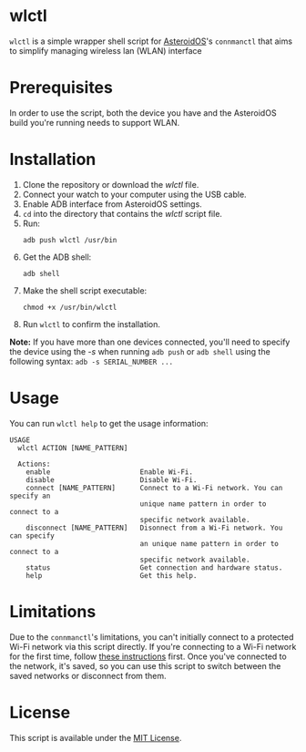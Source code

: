 # wlctl
`wlctl` is a simple wrapper shell script for [AsteroidOS](https://asteroidos.org/)'s `connmanctl` that aims to simplify managing wireless lan (WLAN) interface

# Prerequisites
In order to use the script, both the device you have and the AsteroidOS build you're running needs to support WLAN.

# Installation
1. Clone the repository or download the *wlctl* file.
2. Connect your watch to your computer using the USB cable.
3. Enable ADB interface from AsteroidOS settings.
4. `cd` into the directory that contains the *wlctl* script file.
5. Run:
    ```
    adb push wlctl /usr/bin
    ```
6. Get the ADB shell:
    ```
    adb shell
    ```
7. Make the shell script executable:
    ```
    chmod +x /usr/bin/wlctl
    ```
8. Run `wlctl` to confirm the installation.

**Note:** If you have more than one devices connected, you'll need to specify the device using the *-s* when running `adb push` or `adb shell` using the following syntax: `adb -s SERIAL_NUMBER ...`

# Usage
You can run `wlctl help` to get the usage information:

```
USAGE
  wlctl ACTION [NAME_PATTERN]

  Actions:
    enable                      Enable Wi-Fi.
    disable                     Disable Wi-Fi.
    connect [NAME_PATTERN]      Connect to a Wi-Fi network. You can specify an
                                unique name pattern in order to connect to a
                                specific network available.
    disconnect [NAME_PATTERN]   Disonnect from a Wi-Fi network. You can specify
                                an unique name pattern in order to connect to a
                                specific network available.
    status                      Get connection and hardware status.
    help                        Get this help.
```

# Limitations
Due to the `connmanctl`'s limitations, you can't initially connect to a protected Wi-Fi network via this script directly. If you're connecting to a Wi-Fi network for the first time, follow [these instructions](https://asteroidos.org/wiki/ip-connection/#ip-over-wlan) first. Once you've connected to the network, it's saved, so you can use this script to switch between the saved networks or disconnect from them.

# License
This script is available under the [MIT License](LICENSE).

